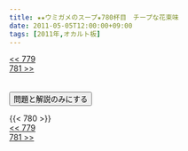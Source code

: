 ```yaml
---
title: ★★ウミガメのスープ★780杯目　チープな花束味
date: 2011-05-05T12:00:00+09:00
tags: [2011年,オカルト板]
---
```

<div class="th_left"><a href="../779"><< 779</a></div>
<div class="th_right"><a href="../781">781 >></a></div>
<br><br>
<script src="../../js/cupsoup.js"></script>
<form>
<input type="button" value="問題と解説のみにする" onClick="toggleCupsoup()">
</form>
{{< 780 >}}
<div class="th_left"><a href="../779"><< 779</a></div>
<div class="th_right"><a href="../781">781 >></a></div>